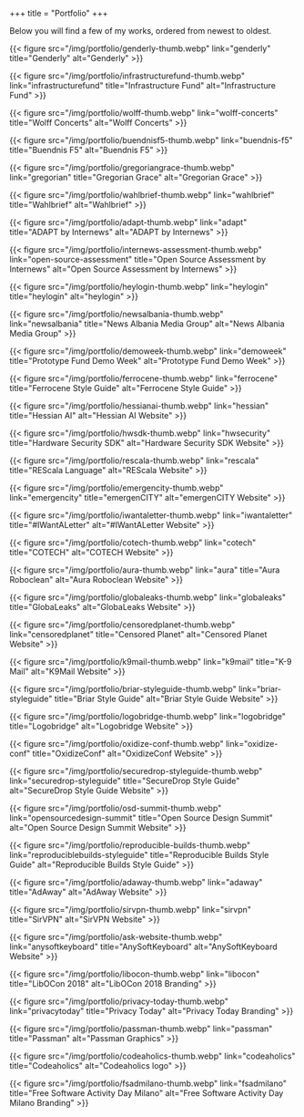 +++
title = "Portfolio"
+++

Below you will find a few of my works, ordered from newest to oldest.

{{< figure src="/img/portfolio/genderly-thumb.webp" link="genderly" title="Genderly" alt="Genderly" >}}

{{< figure src="/img/portfolio/infrastructurefund-thumb.webp" link="infrastructurefund" title="Infrastructure Fund" alt="Infrastructure Fund" >}}

{{< figure src="/img/portfolio/wolff-thumb.webp" link="wolff-concerts" title="Wolff Concerts" alt="Wolff Concerts" >}}

{{< figure src="/img/portfolio/buendnisf5-thumb.webp" link="buendnis-f5" title="Buendnis F5" alt="Buendnis F5" >}}

{{< figure src="/img/portfolio/gregoriangrace-thumb.webp" link="gregorian" title="Gregorian Grace" alt="Gregorian Grace" >}}

{{< figure src="/img/portfolio/wahlbrief-thumb.webp" link="wahlbrief" title="Wahlbrief" alt="Wahlbrief" >}}

{{< figure src="/img/portfolio/adapt-thumb.webp" link="adapt" title="ADAPT by Internews" alt="ADAPT by Internews" >}}

{{< figure src="/img/portfolio/internews-assessment-thumb.webp" link="open-source-assessment" title="Open Source Assessment by Internews" alt="Open Source Assessment by Internews" >}}

{{< figure src="/img/portfolio/heylogin-thumb.webp" link="heylogin" title="heylogin" alt="heylogin" >}}

{{< figure src="/img/portfolio/newsalbania-thumb.webp" link="newsalbania" title="News Albania Media Group" alt="News Albania Media Group" >}}

{{< figure src="/img/portfolio/demoweek-thumb.webp" link="demoweek" title="Prototype Fund Demo Week" alt="Prototype Fund Demo Week" >}}

{{< figure src="/img/portfolio/ferrocene-thumb.webp" link="ferrocene" title="Ferrocene Style Guide" alt="Ferrocene Style Guide" >}}

{{< figure src="/img/portfolio/hessianai-thumb.webp" link="hessian" title="Hessian AI" alt="Hessian AI Website" >}}

{{< figure src="/img/portfolio/hwsdk-thumb.webp" link="hwsecurity" title="Hardware Security SDK" alt="Hardware Security SDK Website" >}}

{{< figure src="/img/portfolio/rescala-thumb.webp" link="rescala" title="REScala Language" alt="REScala Website" >}}

{{< figure src="/img/portfolio/emergencity-thumb.webp" link="emergencity" title="emergenCITY" alt="emergenCITY Website" >}}

{{< figure src="/img/portfolio/iwantaletter-thumb.webp" link="iwantaletter" title="#IWantALetter" alt="#IWantALetter Website" >}}

{{< figure src="/img/portfolio/cotech-thumb.webp" link="cotech" title="COTECH" alt="COTECH Website" >}}

{{< figure src="/img/portfolio/aura-thumb.webp" link="aura" title="Aura Roboclean" alt="Aura Roboclean Website" >}}

{{< figure src="/img/portfolio/globaleaks-thumb.webp" link="globaleaks" title="GlobaLeaks" alt="GlobaLeaks Website" >}}

{{< figure src="/img/portfolio/censoredplanet-thumb.webp" link="censoredplanet" title="Censored Planet" alt="Censored Planet Website" >}}

{{< figure src="/img/portfolio/k9mail-thumb.webp" link="k9mail" title="K-9 Mail" alt="K9Mail Website" >}}

{{< figure src="/img/portfolio/briar-styleguide-thumb.webp" link="briar-styleguide" title="Briar Style Guide" alt="Briar Style Guide Website" >}}

{{< figure src="/img/portfolio/logobridge-thumb.webp" link="logobridge" title="Logobridge" alt="Logobridge Website" >}}

{{< figure src="/img/portfolio/oxidize-conf-thumb.webp" link="oxidize-conf" title="OxidizeConf" alt="OxidizeConf Website" >}}

{{< figure src="/img/portfolio/securedrop-styleguide-thumb.webp" link="securedrop-styleguide" title="SecureDrop Style Guide" alt="SecureDrop Style Guide Website" >}}

{{< figure src="/img/portfolio/osd-summit-thumb.webp" link="opensourcedesign-summit" title="Open Source Design Summit" alt="Open Source Design Summit Website" >}}

{{< figure src="/img/portfolio/reproducible-builds-thumb.webp" link="reproduciblebuilds-styleguide" title="Reproducible Builds Style Guide" alt="Reproducible Builds Style Guide" >}}

{{< figure src="/img/portfolio/adaway-thumb.webp" link="adaway" title="AdAway" alt="AdAway Website" >}}

{{< figure src="/img/portfolio/sirvpn-thumb.webp" link="sirvpn" title="SirVPN" alt="SirVPN Website" >}}

{{< figure src="/img/portfolio/ask-website-thumb.webp" link="anysoftkeyboard" title="AnySoftKeyboard" alt="AnySoftKeyboard Website" >}}

{{< figure src="/img/portfolio/libocon-thumb.webp" link="libocon" title="LibOCon 2018" alt="LibOCon 2018 Branding" >}}

{{< figure src="/img/portfolio/privacy-today-thumb.webp" link="privacytoday" title="Privacy Today" alt="Privacy Today Branding" >}}

{{< figure src="/img/portfolio/passman-thumb.webp" link="passman" title="Passman" alt="Passman Graphics" >}}

{{< figure src="/img/portfolio/codeaholics-thumb.webp" link="codeaholics" title="Codeaholics" alt="Codeaholics logo" >}}

{{< figure src="/img/portfolio/fsadmilano-thumb.webp" link="fsadmilano" title="Free Software Activity Day Milano" alt="Free Software Activity Day Milano Branding" >}}
